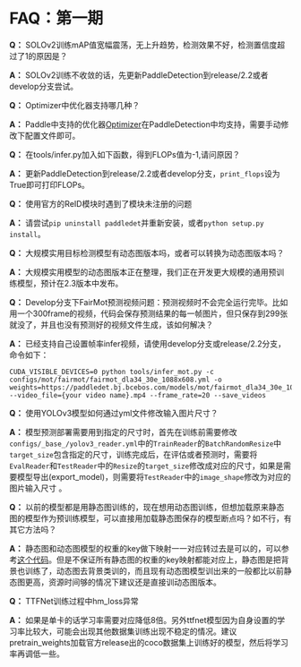 # FAQ：第一期

**Q：** SOLOv2训练mAP值宽幅震荡，无上升趋势，检测效果不好，检测置信度超过了1的原因是？

**A：** SOLOv2训练不收敛的话，先更新PaddleDetection到release/2.2或者develop分支尝试。



**Q：** Optimizer中优化器支持哪几种？

**A：** Paddle中支持的优化器[Optimizer](https://www.paddlepaddle.org.cn/documentation/docs/zh/api/paddle/optimizer/Overview_cn.html )在PaddleDetection中均支持，需要手动修改下配置文件即可。



**Q：** 在tools/infer.py加入如下函数，得到FLOPs值为-1,请问原因？

**A：** 更新PaddleDetection到release/2.2或者develop分支，`print_flops`设为True即可打印FLOPs。



**Q：** 使用官方的ReID模块时遇到了模块未注册的问题

**A：** 请尝试`pip uninstall paddledet`并重新安装，或者`python setup.py install`。



**Q：** 大规模实用目标检测模型有动态图版本吗，或者可以转换为动态图版本吗？

**A：** 大规模实用模型的动态图版本正在整理，我们正在开发更大规模的通用预训练模型，预计在2.3版本中发布。



**Q：** Develop分支下FairMot预测视频问题：预测视频时不会完全运行完毕。比如用一个300frame的视频，代码会保存预测结果的每一帧图片，但只保存到299张就没了，并且也没有预测好的视频文件生成，该如何解决？

**A：** 已经支持自己设置帧率infer视频，请使用develop分支或release/2.2分支，命令如下：

```
CUDA_VISIBLE_DEVICES=0 python tools/infer_mot.py -c configs/mot/fairmot/fairmot_dla34_30e_1088x608.yml -o weights=https://paddledet.bj.bcebos.com/models/mot/fairmot_dla34_30e_1088x608.pdparams --video_file={your video name}.mp4 --frame_rate=20 --save_videos
```



**Q：** 使用YOLOv3模型如何通过yml文件修改输入图片尺寸？

**A：** 模型预测部署需要用到指定的尺寸时，首先在训练前需要修改`configs/_base_/yolov3_reader.yml`中的`TrainReader`的`BatchRandomResize`中`target_size`包含指定的尺寸，训练完成后，在评估或者预测时，需要将`EvalReader`和`TestReader`中的`Resize`的`target_size`修改成对应的尺寸，如果是需要模型导出(export_model)，则需要将`TestReader`中的`image_shape`修改为对应的图片输入尺寸 。



**Q：** 以前的模型都是用静态图训练的，现在想用动态图训练，但想加载原来静态图的模型作为预训练模型，可以直接用加载静态图保存的模型断点吗？如不行，有其它方法吗？

**A：** 静态图和动态图模型的权重的key做下映射一一对应转过去是可以的，可以参考[这个代码](https://github.com/nemonameless/weights_st2dy )。但是不保证所有静态图的权重的key映射都能对应上，静态图是把背景也训练了，动态图去背景类训的，而且现有动态图模型训出来的一般都比以前静态图更高，资源时间够的情况下建议还是直接训动态图版本。



**Q：** TTFNet训练过程中hm_loss异常

**A：** 如果是单卡的话学习率需要对应降低8倍。另外ttfnet模型因为自身设置的学习率比较大，可能会出现其他数据集训练出现不稳定的情况。建议pretrain_weights加载官方release出的coco数据集上训练好的模型，然后将学习率再调低一些。

